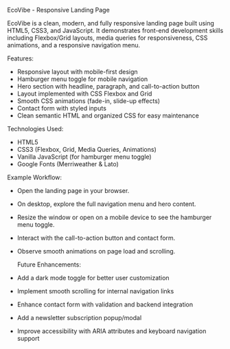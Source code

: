EcoVibe - Responsive Landing Page

EcoVibe is a clean, modern, and fully responsive landing page built using HTML5, CSS3, and JavaScript. It demonstrates front-end development skills including Flexbox/Grid layouts, media queries for responsiveness, CSS animations, and a responsive navigation menu.

 Features:
- Responsive layout with mobile-first design  
- Hamburger menu toggle for mobile navigation  
- Hero section with headline, paragraph, and call-to-action button  
- Layout implemented with CSS Flexbox and Grid  
- Smooth CSS animations (fade-in, slide-up effects)  
- Contact form with styled inputs  
- Clean semantic HTML and organized CSS for easy maintenance

 Technologies Used:
- HTML5  
- CSS3 (Flexbox, Grid, Media Queries, Animations)  
- Vanilla JavaScript (for hamburger menu toggle)  
- Google Fonts (Merriweather & Lato)

 Example Workflow:
- Open the landing page in your browser.
- On desktop, explore the full navigation menu and hero content.
- Resize the window or open on a mobile device to see the hamburger menu toggle.
- Interact with the call-to-action button and contact form.
- Observe smooth animations on page load and scrolling.

   Future Enhancements:
- Add a dark mode toggle for better user customization
- Implement smooth scrolling for internal navigation links
- Enhance contact form with validation and backend integration
- Add a newsletter subscription popup/modal
- Improve accessibility with ARIA attributes and keyboard navigation support
